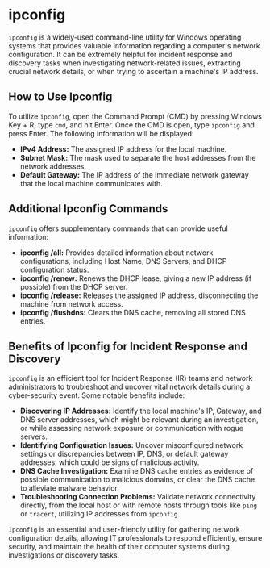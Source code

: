 # ipconfig

`ipconfig` is a widely-used command-line utility for Windows operating systems that provides valuable information regarding a computer's network configuration. It can be extremely helpful for incident response and discovery tasks when investigating network-related issues, extracting crucial network details, or when trying to ascertain a machine's IP address.

## How to Use Ipconfig

To utilize `ipconfig`, open the Command Prompt (CMD) by pressing Windows Key + R, type `cmd`, and hit Enter. Once the CMD is open, type `ipconfig` and press Enter. The following information will be displayed:

- **IPv4 Address:** The assigned IP address for the local machine.
- **Subnet Mask:** The mask used to separate the host addresses from the network addresses.
- **Default Gateway:** The IP address of the immediate network gateway that the local machine communicates with.

## Additional Ipconfig Commands

`ipconfig` offers supplementary commands that can provide useful information:

- **ipconfig /all:** Provides detailed information about network configurations, including Host Name, DNS Servers, and DHCP configuration status.
- **ipconfig /renew:** Renews the DHCP lease, giving a new IP address (if possible) from the DHCP server.
- **ipconfig /release:** Releases the assigned IP address, disconnecting the machine from network access.
- **ipconfig /flushdns:** Clears the DNS cache, removing all stored DNS entries.

## Benefits of Ipconfig for Incident Response and Discovery

`ipconfig` is an efficient tool for Incident Response (IR) teams and network administrators to troubleshoot and uncover vital network details during a cyber-security event. Some notable benefits include:

- **Discovering IP Addresses:** Identify the local machine's IP, Gateway, and DNS server addresses, which might be relevant during an investigation, or while assessing network exposure or communication with rogue servers.
- **Identifying Configuration Issues:** Uncover misconfigured network settings or discrepancies between IP, DNS, or default gateway addresses, which could be signs of malicious activity.
- **DNS Cache Investigation:** Examine DNS cache entries as evidence of possible communication to malicious domains, or clear the DNS cache to alleviate malware behavior.
- **Troubleshooting Connection Problems:** Validate network connectivity directly, from the local host or with remote hosts through tools like `ping` or `tracert`, utilizing IP addresses from `ipconfig`.

`Ipconfig` is an essential and user-friendly utility for gathering network configuration details, allowing IT professionals to respond efficiently, ensure security, and maintain the health of their computer systems during investigations or discovery tasks.